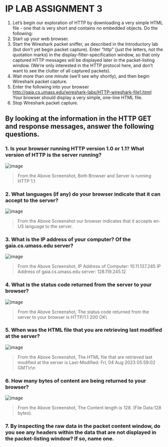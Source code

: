 # IP LAB ASSIGNMENT 3
1. Let’s begin our exploration of HTTP by downloading a very simple HTML file - one that is very 
short and contains no embedded objects. Do the following:  
1. Start up your web browser.  
2. Start the Wireshark packet sniffer, as described in the Introductory lab (but don’t yet begin packet 
capture). Enter “http” (just the letters, not the quotation marks) in the display-filter-specification 
window, so that only captured HTTP messages will be displayed later in the packet-listing window. 
(We’re only interested in the HTTP protocol here, and don’t want to see the clutter of all captured 
packets).  
3. Wait more than one minute (we’ll see why shortly), and then begin Wireshark packet capture.  
4. Enter the following into your browser 
http://gaia.cs.umass.edu/wireshark-labs/HTTP-wireshark-file1.html  
Your browser should display a very simple, one-line HTML file.  
5. Stop Wireshark packet capture.

## By looking at the information in the HTTP GET and response messages, answer the following questions.

### 1. Is your browser running HTTP version 1.0 or 1.1? What version of HTTP is the server running? 
![image](https://github.com/giridharan-6701/IP_Lab_Assignment_2/assets/94190302/1f5c9b35-7104-4ed8-acff-9f95afd8a5c0)
>From the Above Screenshot, Both Browser and Server is running HTTP 1.1

### 2. What languages (if any) do your browser indicate that it can accept to the server?
![image](https://github.com/giridharan-6701/IP_Lab_Assignment_2/assets/94190302/923bb5a6-79b4-461a-96bd-273c974faa08)
> From the Above Screenshot our browser indicates that it accepts en-US language to the server.

### 3. What is the IP address of your computer? Of the gaia.cs.umass.edu server?  
![image](https://github.com/giridharan-6701/IP_Lab_Assignment_2/assets/94190302/53a6a5da-81ef-4b8b-b4f3-8266e097966e)
>From the Above Screenshot,
>IP Address of Computer: 10.11.137.245
>IP Address of gaia.cs.umass.edu server: 128.119.245.12

### 4. What is the status code returned from the server to your browser? 
![image](https://github.com/giridharan-6701/IP_Lab_Assignment_2/assets/94190302/91bcc682-5957-4a58-bebc-49511450dec1)
>From the Above Screenshot,
>The status code returned from the server to your browser is HTTP/1.1 200 OK\

### 5. When was the HTML file that you are retrieving last modified at the server?  
![image](https://github.com/giridharan-6701/IP_Lab_Assignment_2/assets/94190302/44679496-0cc5-4ae2-9676-83cde6681ff6)
>From the Above Screenshot,
>The HTML file that are retrieved last modified at the server is Last-Modified: Fri, 04 Aug 2023 05:59:02 GMT\r\n

### 6. How many bytes of content are being returned to your browser? 
![image](https://github.com/giridharan-6701/IP_Lab_Assignment_2/assets/94190302/5ae2cc4c-e7a9-43b9-9e2a-0125b34ac985)
>From the Above Screenshot,
>The Content length is 128. (File Data:128 bytes).

### 7. By inspecting the raw data in the packet content window, do you see any headers within the data that are not displayed in the packet-listing window? If so, name one. 


